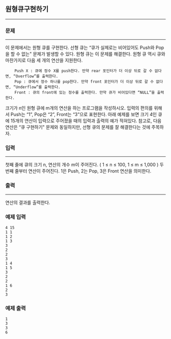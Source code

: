 ## 원형큐구현하기
***
### 문제
***
이 문제에서는 원형 큐를 구현한다. 선형 큐는 “큐가 실제로는 비어있어도 Push와 Pop을 할 수 없는" 문제가 발생할 수 있다. 원형 큐는 이 문제를 해결한다. 원형 큐 역시 큐와 마찬가지로 다음 세 개의 연산을 지원한다.
```
    Push X : 큐에 정수 X를 push한다. 만약 rear 포인터가 더 이상 뒤로 갈 수 없다면, “Overflow”를 출력한다.
    Pop : 큐에서 정수 하나를 pop한다. 만약 front 포인터가 더 이상 뒤로 갈 수 없다면, “Underflow”를 출력한다.
    Front : 큐의 front에 있는 정수를 출력한다. 만약 큐가 비어있다면 “NULL”을 출력한다.
```
크기가 n인 원형 큐에 m개의 연산을 하는 프로그램을 작성하시오. 입력의 편의를 위해서 Push는 “1”, Pop은 “2”, Front는 “3”으로 표현한다. 아래 예제를 보면 크기 4인 큐에 15개의 연산이 입력으로 주어졌을 때의 입력과 출력의 예가 적혀있다. 참고로, 다음 연산은 “큐 구현하기" 문제와 동일하지만, 선형 큐의 문제를 잘 해결한다는 것에 주목하자.

  

### 입력
***
첫째 줄에 큐의 크기 n, 연산의 개수 m이 주어진다. ( 1 ≤ n ≤ 100, 1 ≤ m ≤ 1,000 ) 두 번째 줄부터 연산이 주어진다. 1은 Push, 2는 Pop, 3은 Front 연산을 의미한다.   

### 출력
***
연산의 결과를 출력한다.

### 예제 입력
```
4 15
1 1
1 2
1 3
3
2
2
3
1 4
1 5
3
2
2
1 6
2
3
```
### 예제 출력
```
1
3
3
6
```
